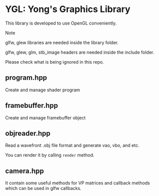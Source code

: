 # YGL: Yong's Graphics Library

This library is developed to use OpenGL conveniently.

> [!NOTE]
> glfw, glew libraries are needed inside the library folder.
>
> glfw, glew, glm, stb_image headers are needed inside the include folder.
>
> Please check what is being ignored in this repo.

## program.hpp

Create and manage shader program

## framebuffer.hpp

Create and manage framebuffer object 

## objreader.hpp

Read a wavefront .obj file format and generate vao, vbo, and etc.

You can render it by calling `render` method.

## camera.hpp

It contain some useful methods for VP matrices and callback methods which can be used in glfw callbacks. 
